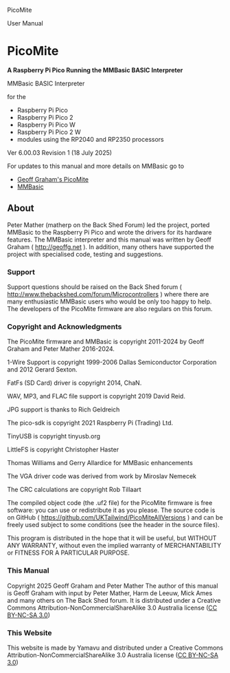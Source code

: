 PicoMite

User Manual





# PicoMite
**A Raspberry Pi Pico Running the MMBasic BASIC Interpreter**

MMBasic BASIC Interpreter

for the

* Raspberry Pi Pico
* Raspberry Pi Pico 2
* Raspberry Pi Pico W
* Raspberry Pi Pico 2 W
* modules using the RP2040 and RP2350 processors

Ver 6.00.03 
Revision 1
(18 July 2025)

For updates to this manual and more details on MMBasic go to
* [Geoff Graham's PicoMite](http://geoffg.net/picomite.html)
* [MMBasic](http://mmbasic.com)

## About

Peter Mather (matherp on the Back Shed Forum) led the project, ported MMBasic to the Raspberry Pi Pico and
wrote the drivers for its hardware features. The MMBasic interpreter and this manual was written by Geoff
Graham ( http://geoffg.net ). In addition, many others have supported the project with specialised code, testing
and suggestions.


### Support

Support questions should be raised on the Back Shed forum ( http://www.thebackshed.com/forum/Microcontrollers )
where there are many enthusiastic MMBasic users who would be only too happy to help. The developers of the
PicoMite firmware are also regulars on this forum.


### Copyright and Acknowledgments

The PicoMite firmware and MMBasic is copyright 2011-2024 by Geoff Graham and Peter Mather 2016-2024.

1-Wire Support is copyright 1999-2006 Dallas Semiconductor Corporation and 2012 Gerard Sexton.

FatFs (SD Card) driver is copyright 2014, ChaN.

WAV, MP3, and FLAC file support is copyright 2019 David Reid.

JPG support is thanks to Rich Geldreich

The pico-sdk is copyright 2021 Raspberry Pi (Trading) Ltd.

TinyUSB is copyright tinyusb.org

LittleFS is copyright Christopher Haster

Thomas Williams and Gerry Allardice for MMBasic enhancements

The VGA driver code was derived from work by Miroslav Nemecek

The CRC calculations are copyright Rob Tillaart

The compiled object code (the .uf2 file) for the PicoMite firmware is free software: you can use or redistribute it as you please. The source code is on GitHub ( https://github.com/UKTailwind/PicoMiteAllVersions ) and can be freely used subject to some conditions (see the header in the source files).

This program is distributed in the hope that it will be useful, but WITHOUT ANY WARRANTY, without even
the implied warranty of MERCHANTABILITY or FITNESS FOR A PARTICULAR PURPOSE.


### This Manual

Copyright 2025 Geoff Graham and Peter Mather
The author of this manual is Geoff Graham with input by Peter Mather, Harm de Leeuw, Mick Ames and many
others on The Back Shed forum. It is distributed under a Creative Commons Attribution-NonCommercialShareAlike 3.0 Australia license ([CC BY-NC-SA 3.0](https://creativecommons.org/licenses/by-sa/3.0/au/))


### This Website

This website is made by Yamavu and distributed under a Creative Commons Attribution-NonCommercialShareAlike 3.0 Australia license ([CC BY-NC-SA 3.0](https://creativecommons.org/licenses/by-sa/3.0/au/))
